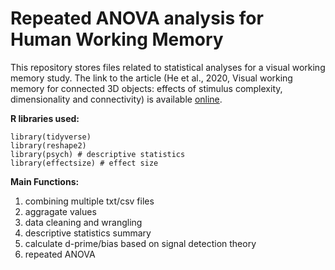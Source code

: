 # Repeated ANOVA analysis for Human Working Memory

This repository stores files related to statistical analyses for a visual working memory study. 
The link to the article (He et al., 2020, Visual working memory for connected 3D objects: effects of stimulus complexity, dimensionality and connectivity) is available [online](10.1186/s41235-022-00367-9). 

 **R libraries used:**
```
library(tidyverse)
library(reshape2)
library(psych) # descriptive statistics
library(effectsize) # effect size
```

**Main Functions:**
 1. combining multiple txt/csv files
 2. aggragate values
 3. data cleaning and wrangling
 4. descriptive statistics summary
 5. calculate d-prime/bias based on signal detection theory
 6. repeated ANOVA
